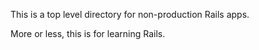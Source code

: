 This is a top level directory for non-production Rails apps.

More or less, this is for learning Rails.
